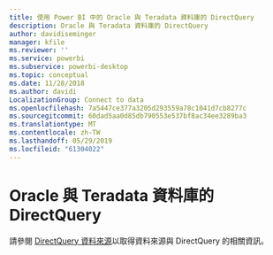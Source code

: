 ```yaml
---
title: 使用 Power BI 中的 Oracle 與 Teradata 資料庫的 DirectQuery
description: Oracle 與 Teradata 資料庫的 DirectQuery
author: davidiseminger
manager: kfile
ms.reviewer: ''
ms.service: powerbi
ms.subservice: powerbi-desktop
ms.topic: conceptual
ms.date: 11/28/2018
ms.author: davidi
LocalizationGroup: Connect to data
ms.openlocfilehash: 7a5447ce377a3205d293559a78c1041d7cb8277c
ms.sourcegitcommit: 60dad5aa0d85db790553e537bf8ac34ee3289ba3
ms.translationtype: MT
ms.contentlocale: zh-TW
ms.lasthandoff: 05/29/2019
ms.locfileid: "61304022"
---
```

# <a name="directquery-for-oracle-and-teradata-databases"></a>Oracle 與 Teradata 資料庫的 DirectQuery
請參閱 [DirectQuery 資料來源](desktop-directquery-data-sources.md)以取得資料來源與 DirectQuery 的相關資訊。

